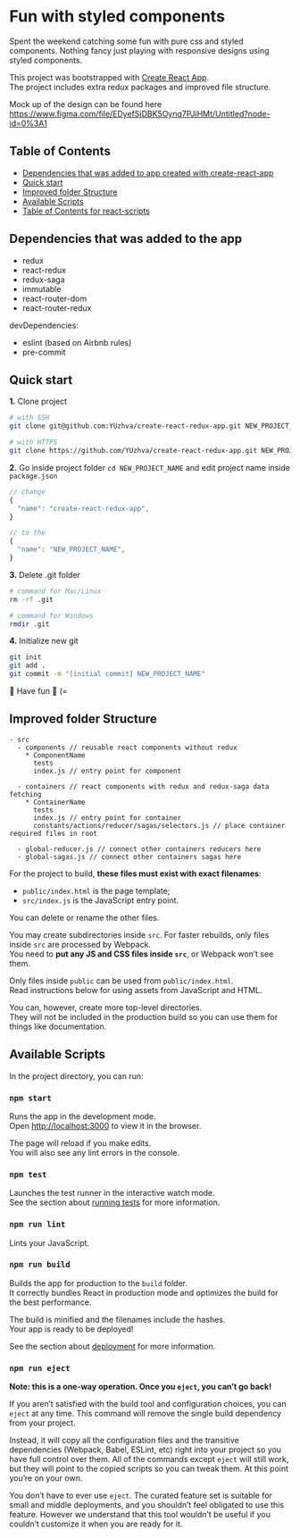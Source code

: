 # Fun with styled components

Spent the weekend catching some fun with pure css and styled components. Nothing fancy just playing with responsive designs using styled components.

This project was bootstrapped with [Create React App](https://github.com/facebookincubator/create-react-app).<br>
The project includes extra redux packages and improved file structure.

Mock up of the design can be found here
https://www.figma.com/file/EDyefSjDBK5Oynq7PJiHMt/Untitled?node-id=0%3A1

## Table of Contents

- [Dependencies that was added to app created with create-react-app](#dependencies-that-was-added-to-the-app)
- [Quick start](#quick-start)
- [Improved folder Structure](#improved-folder-structure)
- [Available Scripts](#available-scripts)
- [Table of Contents for react-scripts](https://github.com/facebookincubator/create-react-app/blob/master/packages/react-scripts/template/README.md)

## Dependencies that was added to the app

- redux
- react-redux
- redux-saga
- immutable
- react-router-dom
- react-router-redux

devDependencies:

- eslint (based on Airbnb rules)
- pre-commit

## Quick start

**1.** Clone project

```bash
# with SSH
git clone git@github.com:YUzhva/create-react-redux-app.git NEW_PROJECT_NAME

# with HTTPS
git clone https://github.com/YUzhva/create-react-redux-app.git NEW_PROJECT_NAME
```

**2.** Go inside project folder `cd NEW_PROJECT_NAME` and edit project name inside `package.json`

```javascript
// change
{
  "name": "create-react-redux-app",
}

// to the
{
  "name": "NEW_PROJECT_NAME",
}
```

**3.** Delete .git folder

```bash
# command for Mac/Linux
rm -rf .git

# command for Windows
rmdir .git
```

**4.** Initialize new git

```bash
git init
git add .
git commit -m "[initial commit] NEW_PROJECT_NAME"
```

:beer: Have fun :beer: (=

## Improved folder Structure

```
- src
  - components // reusable react components without redux
    * ComponentName
      tests
      index.js // entry point for component

  - containers // react components with redux and redux-saga data fetching
    * ContainerName
      tests
      index.js // entry point for container
      constants/actions/reducer/sagas/selectors.js // place container required files in root

  - global-reducer.js // connect other containers reducers here
  - global-sagas.js // connect other containers sagas here
```

For the project to build, **these files must exist with exact filenames**:

- `public/index.html` is the page template;
- `src/index.js` is the JavaScript entry point.

You can delete or rename the other files.

You may create subdirectories inside `src`. For faster rebuilds, only files inside `src` are processed by Webpack.<br>
You need to **put any JS and CSS files inside `src`**, or Webpack won’t see them.

Only files inside `public` can be used from `public/index.html`.<br>
Read instructions below for using assets from JavaScript and HTML.

You can, however, create more top-level directories.<br>
They will not be included in the production build so you can use them for things like documentation.

## Available Scripts

In the project directory, you can run:

### `npm start`

Runs the app in the development mode.<br>
Open [http://localhost:3000](http://localhost:3000) to view it in the browser.

The page will reload if you make edits.<br>
You will also see any lint errors in the console.

### `npm test`

Launches the test runner in the interactive watch mode.<br>
See the section about [running tests](#running-tests) for more information.

### `npm run lint`

Lints your JavaScript.

### `npm run build`

Builds the app for production to the `build` folder.<br>
It correctly bundles React in production mode and optimizes the build for the best performance.

The build is minified and the filenames include the hashes.<br>
Your app is ready to be deployed!

See the section about [deployment](#deployment) for more information.

### `npm run eject`

**Note: this is a one-way operation. Once you `eject`, you can’t go back!**

If you aren’t satisfied with the build tool and configuration choices, you can `eject` at any time. This command will remove the single build dependency from your project.

Instead, it will copy all the configuration files and the transitive dependencies (Webpack, Babel, ESLint, etc) right into your project so you have full control over them. All of the commands except `eject` will still work, but they will point to the copied scripts so you can tweak them. At this point you’re on your own.

You don’t have to ever use `eject`. The curated feature set is suitable for small and middle deployments, and you shouldn’t feel obligated to use this feature. However we understand that this tool wouldn’t be useful if you couldn’t customize it when you are ready for it.

